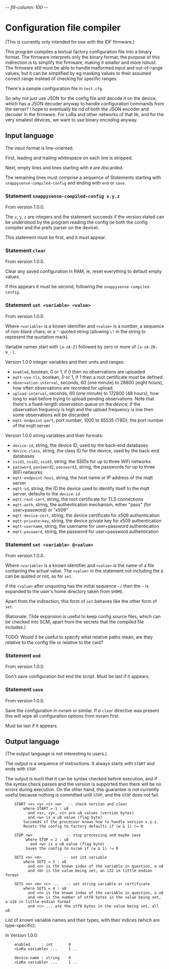 -*- fill-column: 100 -*-

# Configuration file compiler

(This is currently only intended for use with the IDF firmware.)

This program compiles a textual factory configuration file into a binary format.  The firmware
interprets only the binary format; the purpose of this indirection is to simplify the firmware,
making it smaller and more robust.  The firmware still must be able to handle malformed input and
out-of-range values, but it can be simplified by eg masking values to their assumed correct range
instead of checking for specific ranges.

There's a sample configuration file in `test.cfg`.

So why not just use JSON for the config file and decode it on the device, which has a JSON decoder
anyway to handle configuration commands from the server?  I hope to eventually be rid of both the
JSON encoder and decoder in the firmware.  For LoRa and other networks of that ilk, and for the very
smallest devices, we want to use binary encoding anyway.

## Input language

The input format is line-oriented.

First, leading and trailing whitespace on each line is stripped.

Next, empty lines and lines starting with `#` are discarded.

The remaining lines must comprise a sequence of Statements starting with
`snappysense-compiled-config` and ending with `end` or `save`.

### Statement `snappysense-compiled-config x.y.z`

From version 1.0.0.

The `x`, `y`, `z` are integers and the statement succeeds if the version stated can be understood by
the program reading the config (ie both the config compiler and the prefs parser on the device).

This statement must be first, and it must appear.

### Statement `clear`

From version 1.0.0.

Clear any saved configuration in RAM, ie, reset everything to default empty values.

If this appears it must be second, following the `snappysense-compiled-config`.

### Statement `set <variable> <value>`

From version 1.0.0.

Where `<variable>` is a known identifier and `<value>` is a number, a sequence of non-blank
chars, or a `"`-quoted string (allowing `\"` in the string to represent the quotation mark).

Variable names start with `[a-zA-Z]` followed by zero or more of `[a-zA-Z0-9_-]`.

Version 1.0.0 integer variables and their units and ranges:

* `enabled`, boolean, 0 or 1, if 0 then no observations are uploaded
* `mqtt-use-tls`, boolean, 0 or 1, if 1 then a root certificate must be defined
* `observation-interval`, seconds, 60 (one minute) to 28800 (eight hours), how often observations
   are recorded for upload.
* `upload-interval`, seconds, 60 (one minute) to 172800 (48 hours), how long to wait before trying
   to upload pending observations.  Note that there's a fixed-length observation queue on the device;
   if the observation frequency is high and the upload frequency is low then some observations will
   be discarded
* `mqtt-endpoint-port`, port number, 1000 to 65535 (TBD), the port number of the mqtt server

Version 1.0.0 string variables and their formats:

* `device-id`, string, the device ID, used by the back-end databases
* `device-class`, string, the class ID for the device, used by the back-end databases
* `ssid1`, `ssid2`, `ssid3`, string, the SSIDs for up to three WiFi networks
* `password`, `password2`, `password3`, string, the passwords for up to three WiFi networks
* `mqtt-endpoint-host`, string, the host name or IP address of the mqtt server
* `mqtt-id`, string, the ID the device used to identify itself to the mqtt server, defaults to the `device-id`
* `mqtt-root-cert`, string, the root certificate for TLS connections
* `mqtt-auth`, string, the authentication mechanism, either "pass" (for user+password) or "x509"
* `mqtt-device-cert`, string, the device certificate for x509 authentication
* `mqtt-private-key`, string, the device private key for x509 authentication
* `mqtt-username`, string, the username for user+password authentication
* `mqtt-password`, string, the password for user+password authentication

### Statement `set <variable> @<value>`

From version 1.0.0.

Where `<variable>` is a known identifier and `<value>` is the name of a file containing the actual
value.  The `<value>` in the statement *not* including the `@` can be quoted or not, as for `set`.

if the `<value>` after unquoting has the initial sequence `~/` then the `~` is expanded to the
user's home directory taken from `$HOME`.

Apart from the indirection, this form of `set` behaves like the other form of `set`.

(Rationale: Tilde expansion is useful to keep config source files, which can be checked into SCM,
apart from the secrets that the compiled file includes.)

TODO: Would it be useful to specify what relative paths mean, are they relative to the config
file or relative to the cwd?

### Statement `end`

From version 1.0.0.

Don't save configuration but end the script.  Must be last if it appears.

### Statement `save`

From version 1.0.0.

Save the configuration in nvram or similar.  If a `clear` directive was present this will wipe all
configuration options from nvram first.

Must be last if it appears.


## Output language

(The output language is not interesting to users.)

The output is a sequence of instructions.  It always starts with `START` and ends with `STOP`.

The output is such that it can be syntax checked before execution, and if the syntax check passes
and the version is supported then there will be no errors during execution.  On the other hand, this
guarantee is not currently useful because nothing is committed until `STOP`, and the `STOP` does not
fail.

```
    START <x> <y> <z> <w>   -- check version and clear
        where START = 1 : u8
          and <x>, <y>, <z> are u8 values (version bytes)
          and <w> is a u8 value (flag byte)
        Succeeds if the processor knows how to handle version x.y.z.
        Resets the config to factory defaults if (w & 1) != 0

    STOP <w>               -- stop processing and maybe save
         where STOP = 2 : u8
           and <w> is a u8 value (flag byte)
         Saves the config to nvram if (w & 1) != 0

    SETI <n> <m>          -- set int variable
        where SETI = 3 : u8
          and <n> is the known index of the variable in question, a u8
          and <m> is the value being set, an i32 in little-endian format

    SETS <n> <m> <c> ...   -- set string variable or certificate
        where SETS = 4 : u8
          and <n> is the known index of the variable in question, a u8
          and <m> is the number of utf8 bytes in the value being set, a u16 in little-endian format
          and <c> ... are the utf8 bytes in the value being set, all u8
```

List of known variable names and their types, with their indices (which are type-specific):

In Version 1.0.0:

```
    enabled     : int       0
    <LoRa variable> ...     1 .. 

    device-name : string    0
    <LoRa variable> ...     1 .. 
```
